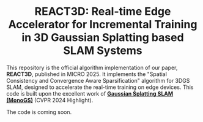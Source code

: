 <br /> <p align="center"> <h1 align="center">REACT3D: Real-time Edge Accelerator for Incremental Training in 3D Gaussian Splatting based SLAM Systems</h1>


This repository is the official algorithm implementation of our paper, <strong>REACT3D</strong>, published in MICRO 2025. It implements the "Spatial Consistency and Convergence Aware Sparsification" algorithm for 3DGS SLAM, designed to accelerate the real-time training on edge devices. This code is built upon the excellent work of <a href=""><strong>Gaussian Splatting SLAM (MonoGS)</strong></a> (CVPR 2024 Highlight).

The code is coming soon.

